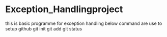 # Exception_Handlingproject
this is basic programme for exception handling
below command are use to setup github
 git init
 git add
 git status
 
